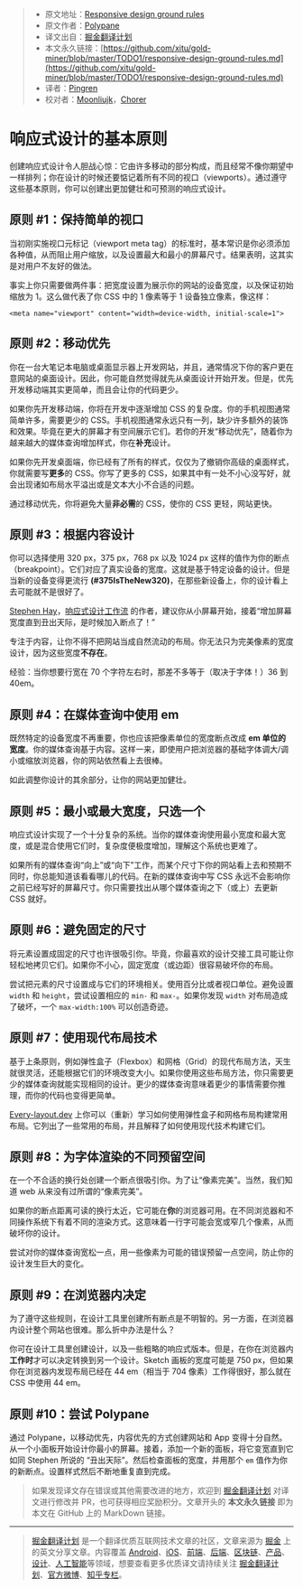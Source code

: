> * 原文地址：[Responsive design ground rules](https://polypane.rocks/blog/responsive-design-ground-rules/)
> * 原文作者：[Polypane](https://polypane.rocks/blog/)
> * 译文出自：[掘金翻译计划](https://github.com/xitu/gold-miner)
> * 本文永久链接：[https://github.com/xitu/gold-miner/blob/master/TODO1/responsive-design-ground-rules.md](https://github.com/xitu/gold-miner/blob/master/TODO1/responsive-design-ground-rules.md)
> * 译者：[Pingren](https://github.com/Pingren)
> * 校对者：[Moonliujk](https://github.com/Moonliujk)，[Chorer](https://github.com/Chorer)

# 响应式设计的基本原则

创建响应式设计令人胆战心惊：它由许多移动的部分构成，而且经常不像你期望中一样排列；你在设计的时候还要惦记着所有不同的视口（viewports）。通过遵守这些基本原则，你可以创建出更加健壮和可预测的响应式设计。

## 原则 #1：保持简单的视口

当初刚实施视口元标记（viewport meta tag）的标准时，基本常识是你必须添加各种值，从而阻止用户缩放，以及设置最大和最小的屏幕尺寸。结果表明，这其实是对用户不友好的做法。

事实上你只需要做两件事：把宽度设置为展示你的网站的设备宽度，以及保证初始缩放为 1。这么做代表了你 CSS 中的 1 像素等于 1 设备独立像素，像这样：

```
<meta name="viewport" content="width=device-width, initial-scale=1">
```

## 原则 #2：移动优先

你在一台大笔记本电脑或桌面显示器上开发网站，并且，通常情况下你的客户更在意网站的桌面设计。因此，你可能自然觉得就先从桌面设计开始开发。但是，优先开发移动端其实更简单，而且会让你的代码更少。

如果你先开发移动端，你将在开发中逐渐增加 CSS 的复杂度。你的手机视图通常简单许多，需要更少的 CSS。手机视图通常永远只有一列，缺少许多额外的装饰和效果。毕竟在更大的屏幕才有空间展示它们。若你的开发“移动优先”，随着你为越来越大的媒体查询增加样式，你在**补充**设计。

如果你先开发桌面端，你已经有了所有的样式，仅仅为了撤销你高级的桌面样式，你就需要写**更多**的 CSS。你写了更多的 CSS，如果其中有一处不小心没写好，就会出现诸如布局水平溢出或是文本大小不合适的问题。

通过移动优先，你将避免大量**非必需**的 CSS，使你的 CSS 更轻，网站更快。

## 原则 #3：根据内容设计

你可以选择使用 320 px，375 px，768 px 以及 1024 px 这样的值作为你的断点（breakpoint）。它们对应了真实设备的宽度。这就是基于特定设备的设计。但是当新的设备变得更流行 **(#375IsTheNew320)**，在那些新设备上，你的设计看上去可能就不是很好了。

[Stephen Hay](http://the-haystack.com/)，[响应式设计工作流](http://www.peachpit.com/store/responsive-design-workflow-9780321887863) 的作者，建议你从小屏幕开始，接着“增加屏幕宽度直到丑出天际，是时候加入断点了！”

专注于内容，让你不得不把网站当成自然流动的布局。你无法只为完美像素的宽度设计，因为这些宽度**不存在**。

经验：当你想要行宽在 70 个字符左右时，那差不多等于（取决于字体！）36 到 40em。

## 原则 #4：在媒体查询中使用 em

既然特定的设备宽度不再重要，你也应该把像素单位的宽度断点改成 **em 单位的宽度**。你的媒体查询基于内容。这样一来，即使用户把浏览器的基础字体调大/调小或缩放浏览器，你的网站依然看上去很棒。

如此调整你设计的其余部分，让你的网站更加健壮。

## 原则 #5：最小或最大宽度，只选一个

响应式设计实现了一个十分复杂的系统。当你的媒体查询使用最小宽度和最大宽度，或是混合使用它们时，复杂度便极度增加，理解这个系统也更难了。

如果所有的媒体查询“向上”或“向下”工作，而某个尺寸下你的网站看上去和预期不同时，你总能知道该看看哪儿的代码。在新的媒体查询中写 CSS 永远不会影响你之前已经写好的屏幕尺寸。你只需要找出从哪个媒体查询之下（或上）去更新 CSS 就好。

## 原则 #6：避免固定的尺寸

将元素设置成固定的尺寸也许很吸引你。毕竟，你最喜欢的设计交接工具可能让你轻松地拷贝它们。如果你不小心，固定宽度（或边距）很容易破坏你的布局。

尝试把元素的尺寸设置成与它们的环境相关。使用百分比或者视口单位。避免设置 `width` 和 `height`，尝试设置相应的 `min-` 和 `max-`。如果你发现 `width` 对布局造成了破坏，一个 `max-width:100%` 可以创造奇迹。

## 原则 #7：使用现代布局技术

基于上条原则，例如弹性盒子（Flexbox）和网格（Grid）的现代布局方法，天生就很灵活，还能根据它们的环境改变大小。如果你使用这些布局方法，你只需要更少的媒体查询就能实现相同的设计。更少的媒体查询意味着更少的事情需要你推理，而你的代码也变得更简单。

[Every-layout.dev](https://every-layout.dev/) 上你可以（重新）学习如何使用弹性盒子和网格布局构建常用布局。它列出了一些常用的布局，并且解释了如何使用现代技术构建它们。

## 原则 #8：为字体渲染的不同预留空间

在一个不合适的换行处创建一个断点很吸引你。为了让“像素完美”。当然，我们知道 web 从来没有过所谓的“像素完美”。

如果你的断点距离可读的换行太近，它可能在**你**的浏览器可用。在不同浏览器和不同操作系统下有着不同的渲染方式。这意味着一行字可能会宽或窄几个像素，从而破坏你的设计。

尝试对你的媒体查询宽松一点，用一些像素为可能的错误预留一点空间，防止你的设计发生巨大的变化。

## 原则 #9：在浏览器内决定

为了遵守这些规则，在设计工具里创建所有断点是不明智的。另一方面，在浏览器内设计整个网站也很难。那么折中办法是什么？

你可在设计工具里创建设计，以及一些粗略的响应式版本。但是，在你在浏览器内**工作时**才可以决定转换到另一个设计。Sketch 画板的宽度可能是 750 px，但如果你在浏览器内发现布局已经在 44 em（相当于 704 像素）工作得很好，那么就在 CSS 中使用 44 em。

## 原则 #10：尝试 Polypane

通过 Polypane，以移动优先，内容优先的方式创建网站和 App 变得十分自然。从一个小面板开始设计你最小的屏幕。接着，添加一个新的面板，将它变宽直到它如同 Stephen 所说的 “丑出天际”。然后检查面板的宽度，并用那个 `em` 值作为你的新断点。设置样式然后不断地重复直到完成。

> 如果发现译文存在错误或其他需要改进的地方，欢迎到 [掘金翻译计划](https://github.com/xitu/gold-miner) 对译文进行修改并 PR，也可获得相应奖励积分。文章开头的 **本文永久链接** 即为本文在 GitHub 上的 MarkDown 链接。

---

> [掘金翻译计划](https://github.com/xitu/gold-miner) 是一个翻译优质互联网技术文章的社区，文章来源为 [掘金](https://juejin.im) 上的英文分享文章。内容覆盖 [Android](https://github.com/xitu/gold-miner#android)、[iOS](https://github.com/xitu/gold-miner#ios)、[前端](https://github.com/xitu/gold-miner#前端)、[后端](https://github.com/xitu/gold-miner#后端)、[区块链](https://github.com/xitu/gold-miner#区块链)、[产品](https://github.com/xitu/gold-miner#产品)、[设计](https://github.com/xitu/gold-miner#设计)、[人工智能](https://github.com/xitu/gold-miner#人工智能)等领域，想要查看更多优质译文请持续关注 [掘金翻译计划](https://github.com/xitu/gold-miner)、[官方微博](http://weibo.com/juejinfanyi)、[知乎专栏](https://zhuanlan.zhihu.com/juejinfanyi)。
